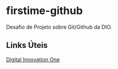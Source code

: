 # firstime-github

Desafio de Projeto sobre Git/Github da DIO.

## Links Úteis
[Digital Innovation One](https://digitalinnovation.one/)
